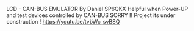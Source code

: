 LCD - CAN-BUS EMULATOR By Daniel SP6QKX 
Helpful when Power-UP and test devices controlled by CAN-BUS
SORRY !! Project its under construction ! 
https://youtu.be/tvbWc_svBSQ
